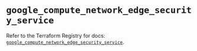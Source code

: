 # `google_compute_network_edge_security_service`

Refer to the Terraform Registry for docs: [`google_compute_network_edge_security_service`](https://registry.terraform.io/providers/hashicorp/google-beta/6.27.0/docs/resources/google_compute_network_edge_security_service).

